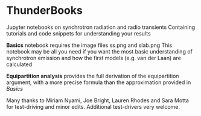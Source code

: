 # ThunderBooks
Jupyter notebooks on synchrotron radiation and radio transients
Containing tutorials and code snippets for understanding your results


**Basics** notebook requires the image files ss.png and slab.png 
This notebook may be all you need if you want the most basic understanding of synchrotron emission and how the first models
(e.g. van der Laan) are calculated

**Equipartition analysis** provides the full derivation of the equipartition argument, with a more precise formula than the approximation provided in *Basics*

Many thanks to Miriam Nyami, Joe Bright, Lauren Rhodes and Sara Motta for test-driving and minor edits. Additional test-drivers very welcome.
